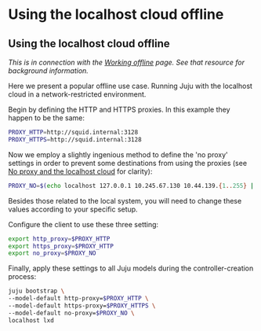 # Using the localhost cloud offline

## Using the localhost cloud offline

*This is in connection with the [Working offline][charms-offline] page. See
that resource for background information.*

Here we present a popular offline use case. Running Juju with the localhost
cloud in a network-restricted environment.

Begin by defining the HTTP and HTTPS proxies. In this example they happen to be
the same:

```bash
PROXY_HTTP=http://squid.internal:3128
PROXY_HTTPS=http://squid.internal:3128
```

Now we employ a slightly ingenious method to define the 'no proxy' settings in
order to prevent some destinations from using the proxies (see
[No proxy and the localhost cloud][anchor__no-proxy-and-the-localhost-cloud]
for clarity):

```bash
PROXY_NO=$(echo localhost 127.0.0.1 10.245.67.130 10.44.139.{1..255} | sed 's/ /,/g')
```

Besides those related to the local system, you will need to change these values
according to your specific setup.

Configure the client to use these three setting:

```bash
export http_proxy=$PROXY_HTTP
export https_proxy=$PROXY_HTTP
export no_proxy=$PROXY_NO
```

Finally, apply these settings to all Juju models during the controller-creation
process:

```bash
juju bootstrap \
--model-default http-proxy=$PROXY_HTTP \
--model-default https-proxy=$PROXY_HTTPS \
--model-default no-proxy=$PROXY_NO \
localhost lxd
```


<!-- LINKS -->

[charms-offline]: ./charms-offline.html
[anchor__no-proxy-and-the-localhost-cloud]: ./charms-offline-strategies.html#no-proxy-and-the-localhost-cloud
